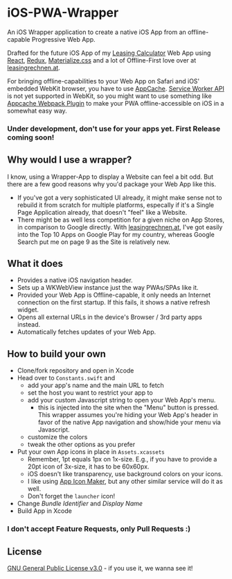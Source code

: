 # iOS-PWA-Wrapper

An iOS Wrapper application to create a native iOS App from an offline-capable Progressive Web App.

Drafted for the future iOS App of my [Leasing Calculator](https://www.leasingrechnen.at) Web App using [React](https://github.com/facebook/react), [Redux](https://github.com/reactjs/redux), [Materialize.css](https://github.com/Dogfalo/materialize) and a lot of Offline-First love over at [leasingrechnen.at](https://www.leasingrechnen.at).

For bringing offline-capabilities to your Web App on Safari and iOS' embedded WebKit browser, you have to use [AppCache](https://developer.mozilla.org/en-US/docs/Web/HTML/Using_the_application_cache). [Service Worker API](https://developer.mozilla.org/en-US/docs/Web/API/Service_Worker_API) is not yet supported in WebKit, so you might want to use something like [Appcache Webpack Plugin](https://github.com/lettertwo/appcache-webpack-plugin) to make your PWA offline-accessible on iOS in a somewhat easy way.

### Under development, don't use for your apps yet. First Release coming soon!

## Why would I use a wrapper?
I know, using a Wrapper-App to display a Website can feel a bit odd. But there are a few good reasons why you'd package your Web App like this.
- If you've got a very sophisticated UI already, it might make sense not to rebuild it from scratch for multiple platforms, especally if it's a Single Page Application already, that doesn't "feel" like a Website.
- There might be as well less competition for a given niche on App Stores, in comparison to Google directly. With [leasingrechnen.at](https://www.leasingrechnen.at), I've got easily into the Top 10 Apps on Google Play for my country, whereas Google Search put me on page 9 as the Site is relatively new.

## What it does
- Provides a native iOS navigation header.
- Sets up a WKWebView instance just the way PWAs/SPAs like it.
- Provided your Web App is Offline-capable, it only needs an Internet connection on the first startup. If this fails, it shows a native refresh widget.
- Opens all external URLs in the device's Browser / 3rd party apps instead.
- Automatically fetches updates of your Web App.

## How to build your own
- Clone/fork repository and open in Xcode
- Head over to `Constants.swift` and
    - add your app's name and the main URL to fetch
    - set the host you want to restrict your app to
    - add your custom Javascript string to open your Web App's menu.
        - this is injected into the site when the "Menu" button is pressed. This wrapper assumes you're hiding your Web App's header in favor of the native App navigation and show/hide your menu via Javascript.
    - customize the colors
    - tweak the other options as you prefer
- Put your own App icons in place in `Assets.xcassets`
    - Remember, 1pt equals 1px on 1x-size. E.g., if you have to provide a 20pt icon of 3x-size, it has to be 60x60px.
    - iOS doesn't like transparency, use background colors on your icons.
    - I like using [App Icon Maker](http://appiconmaker.co), but any other similar service will do it as well.
    - Don't forget the `launcher` icon!
- Change _Bundle Identifier_ and _Display Name_
- Build App in Xcode

### I don't accept Feature Requests, only Pull Requests :)

## License
[GNU General Public License v3.0](https://www.gnu.org/licenses/gpl-3.0.en.html) - if you use it, we wanna see it!
